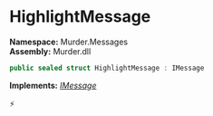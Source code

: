 # HighlightMessage

**Namespace:** Murder.Messages \
**Assembly:** Murder.dll

```csharp
public sealed struct HighlightMessage : IMessage
```

**Implements:** _[IMessage](../..//Bang/Components/IMessage.html)_



⚡